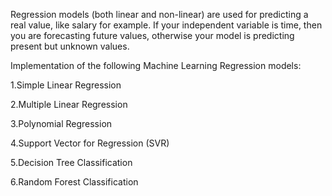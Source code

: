 Regression models (both linear and non-linear) are used for predicting a real value, like salary for example. If your independent variable is time, then you are forecasting future values, otherwise your model is predicting present but unknown values.

Implementation of the following Machine Learning Regression models:

1.Simple Linear Regression

2.Multiple Linear Regression

3.Polynomial Regression

4.Support Vector for Regression (SVR)

5.Decision Tree Classification

6.Random Forest Classification


